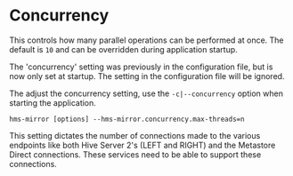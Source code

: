 # Concurrency

This controls how many parallel operations can be performed at once.  The default is `10` and can be overridden during application startup.

The 'concurrency' setting was previously in the configuration file, but is now only set at startup.  The setting in the configuration file will be ignored.

The adjust the concurrency setting, use the `-c|--concurrency` option when starting the application.

`hms-mirror [options] --hms-mirror.concurrency.max-threads=n`

This setting dictates the number of connections made to the various endpoints like both Hive Server 2's (LEFT and 
RIGHT) and the Metastore Direct connections.  These services need to be able to support these connections.

